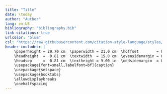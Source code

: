 ```yaml
---
title: "Title"
date: \today
author: "Author"
lang: en-US
bibliography: "bibliography.bib"
link-citations: true
urlcolor: "blue"
csl: "https://raw.githubusercontent.com/citation-style-language/styles/master/harvard-anglia-ruskin-university.csl"
header-includes: |
    \paperheight = 29.70 cm  \paperwidth = 21.0 cm  \hoffset        = 0.46 cm
    \headheight  =  0.81 cm  \textwidth  = 15.0 cm  \evensidemargin = 0.00 cm
    \headsep     =  0.81 cm  \textheight = 9.00 in  \oddsidemargin  = 0.00 cm
    \usepackage[font=small,labelfont=bf]{caption}
    \usepackage{setspace}
    \usepackage{booktabs}
    \allowdisplaybreaks
    \onehalfspacing
---
```

